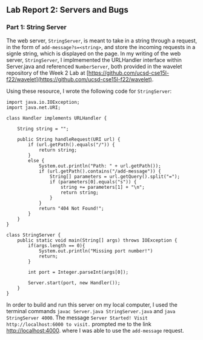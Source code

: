 ## Lab Report 2: Servers and Bugs
### Part 1: String Server
The web server, `StringServer`, is meant to take in a string through a request, in the form of `add-message?s=<string>`, and store the incoming requests in a signle string, which is displayed on the page. In my writing of the web server, `StringServer`, I implmemented the URLHandler interface within Server.java and referenced `NumberServer`, both provided in   the wavelet repository of the Week 2 Lab at [https://github.com/ucsd-cse15l-f22/wavelet](https://github.com/ucsd-cse15l-f22/wavelet). 


Using these resource, I wrote the following code for `StringServer`:
```
import java.io.IOException;
import java.net.URI;

class Handler implements URLHandler {
    
    String string = "";

    public String handleRequest(URI url) {
        if (url.getPath().equals("/")) {
            return string;
        }
        else {
            System.out.println("Path: " + url.getPath());
            if (url.getPath().contains("/add-message")) {
                String[] parameters = url.getQuery().split("=");
                if (parameters[0].equals("s")) {
                    string += parameters[1] + "\n";
                    return string;
                }
            }
            return "404 Not Found!";
        }
    }
}

class StringServer {
    public static void main(String[] args) throws IOException {
        if(args.length == 0){
            System.out.println("Missing port number!")
            return;
        }

        int port = Integer.parseInt(args[0]);

        Server.start(port, new Handler());
    }
}
```

In order to build and run this server on my local computer, I used the terminal commands `javac Server.java StringServer.java` and `java StringServer 4000`. The message `Server Started! Visit http://localhost:6000 to visit.` prompted me to the link [http://localhost:4000](http://localhost:4000). where I was able to use the `add-message` request. 

